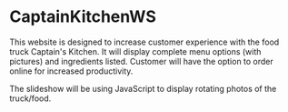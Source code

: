 # CaptainKitchenWS
This website is designed to increase customer experience with the food truck Captain's Kitchen.
It will display complete menu options (with pictures) and ingredients listed.
Customer will have the option to order online for increased productivity.  

The slideshow will be using JavaScript to display rotating photos of the truck/food.
